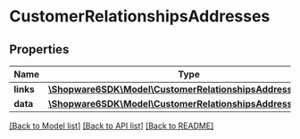 # CustomerRelationshipsAddresses

## Properties
Name | Type | Description | Notes
------------ | ------------- | ------------- | -------------
**links** | [**\Shopware6SDK\Model\CustomerRelationshipsAddressesLinks**](CustomerRelationshipsAddressesLinks.md) |  | [optional] 
**data** | [**\Shopware6SDK\Model\CustomerRelationshipsAddressesData[]**](CustomerRelationshipsAddressesData.md) |  | [optional] 

[[Back to Model list]](../../README.md#documentation-for-models) [[Back to API list]](../../README.md#documentation-for-api-endpoints) [[Back to README]](../../README.md)

